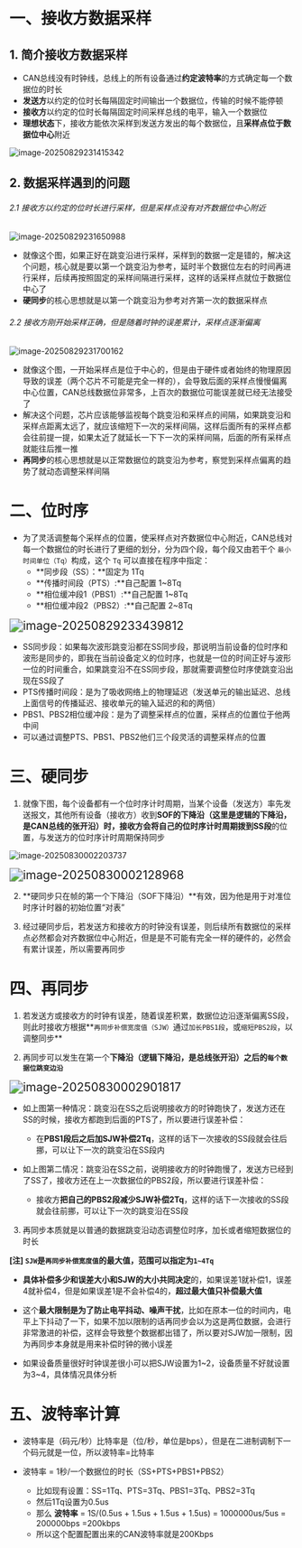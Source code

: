 # 一、接收方数据采样

## 1. 简介接收方数据采样

* CAN总线没有时钟线，总线上的所有设备通过**约定波特率**的方式确定每一个数据位的时长
* **发送方**以约定的位时长每隔固定时间输出一个数据位，传输的时候不能停顿
* **接收方**以约定的位时长每隔固定时间采样总线的电平，输入一个数据位
* **理想状态**下，接收方能依次采样到发送方发出的每个数据位，且**采样点位于数据位中心**附近

![image-20250829231415342](./assets/image-20250829231415342.png)

## 2. 数据采样遇到的问题

###### 2.1 接收方以约定的位时长进行采样，但是采样点没有对齐数据位中心附近

![image-20250829231650988](./assets/image-20250829231650988.png)

* 就像这个图，如果正好在跳变沿进行采样，采样到的数据一定是错的，解决这个问题，核心就是要以第一个跳变沿为参考，延时半个数据位左右的时间再进行采样，后续再按照固定的采样间隔进行采样，这样的话采样点就位于数据位中心了
* **硬同步**的核心思想就是以第一个跳变沿为参考对齐第一次的数据采样点

###### 2.2 接收方刚开始采样正确，但是随着时钟的误差累计，采样点逐渐偏离

![image-20250829231700162](./assets/image-20250829231700162.png)

* 就像这个图，一开始采样点是位于中心的，但是由于硬件或者始终的物理原因导致的误差（两个芯片不可能是完全一样的），会导致后面的采样点慢慢偏离中心位置，CAN总线数据位非常多，上百次的数据位可能误差就已经无法接受了
* 解决这个问题，芯片应该能够监视每个跳变沿和采样点的间隔，如果跳变沿和采样点距离太远了，就应该缩短下一次的采样间隔，这样后面所有的采样点都会往前提一提，如果太近了就延长一下下一次的采样间隔，后面的所有采样点就能往后推一推
* **再同步**的核心思想就是以正常数据位的跳变沿为参考，察觉到采样点偏离的趋势了就动态调整采样间隔



# 二、位时序

* 为了灵活调整每个采样点的位置，使采样点对齐数据位中心附近，CAN总线对每一个数据位的时长进行了更细的划分，分为四个段，每个段又由若干个 `最小时间单位（Tq）`构成，这个 `Tq` 可以直接在程序中指定：
  * **同步段（SS）：**固定为 1Tq
  * **传播时间段（PTS）:**自己配置 1~8Tq
  * **相位缓冲段1（PBS1）:**自己配置 1~8Tq
  * **相位缓冲段2（PBS2）:**自己配置 2~8Tq

<img src="./assets/image-20250829233439812.png" alt="image-20250829233439812" style="zoom:150%;" />

* SS同步段：如果每次波形跳变沿都在SS同步段，那说明当前设备的位时序和波形是同步的，即我在当前设备定义的位时序，也就是一位的时间正好与波形一位的时间重合，如果跳变沿不在SS同步段，那就需要调整位时序使跳变沿出现在SS段了
* PTS传播时间段：是为了吸收网络上的物理延迟（发送单元的输出延迟、总线上面信号的传播延迟、接收单元的输入延迟的和的两倍）
* PBS1、PBS2相位缓冲段：是为了调整采样点的位置，采样点的位置位于他两中间
* 可以通过调整PTS、PBS1、PBS2他们三个段灵活的调整采样点的位置



# 三、硬同步

1. 就像下图，每个设备都有一个位时序计时周期，当某个设备（发送方）率先发送报文，其他所有设备（接收方）收到**SOF的下降沿（这里是逻辑的下降沿，是CAN总线的张开沿）**时，接收方会将自己的**位时序计时周期拨到SS段**的位置，与发送方的位时序计时周期保持同步

![image-20250830002203737](./assets/image-20250830002203737.png)

<img src="./assets/image-20250830002128968.png" alt="image-20250830002128968" style="zoom:150%;" />

2. **硬同步只在帧的第一个下降沿（SOF下降沿）**有效，因为他是用于对准位时序计时器的初始位置“对表”

3. 经过硬同步后，若发送方和接收方的时钟没有误差，则后续所有数据位的采样点必然都会对齐数据位中心附近，但是是不可能有完全一样的硬件的，必然会有累计误差，所以需要再同步



# 四、再同步

1. 若发送方或接收方的时钟有误差，随着误差积累，数据位边沿逐渐偏离SS段，则此时接收方根据**`再同步补偿宽度值（SJW）`通过`加长PBS1段`，或`缩短PBS2段`，以调整同步**

2. 再同步可以发生在第一个**下降沿（逻辑下降沿，是总线张开沿）之后的`每个数据位跳变边沿`**

<img src="./assets/image-20250830002901817.png" alt="image-20250830002901817" style="zoom: 150%;" />

* 如上图第一种情况：跳变沿在SS之后说明接收方的时钟跑快了，发送方还在SS的时候，接收方都跑到后面的PTS了，所以要进行误差补偿：
  * 在**PBS1段后之后加SJW补偿2Tq**，这样的话下一次接收的SS段就会往后挪，可以让下一次的跳变沿在SS段内

* 如上图第二情况：跳变沿在SS之前，说明接收方的时钟跑慢了，发送方已经到了SS了，接收方还在上一次数据位的PBS2段，所以要进行误差补偿：
  * 接收方**把自己的PBS2段减少SJW补偿2Tq**，这样的话下一次接收的SS段就会往前挪，可以让下一次的跳变沿在SS段

3. 再同步本质就是以普通的数据跳变沿动态调整位时序，加长或者缩短数据位的时长



**[注] `SJW`是`再同步补偿宽度值`的最大值，范围可以指定为`1~4Tq`**

* **具体补偿多少和误差大小和SJW的大小共同决定**的，如果误差1就补偿1，误差4就补偿4，但是如果误差1是不会补偿4的，**超过最大值只补偿最大值**

* 这个**最大限制是为了防止电平抖动、噪声干扰**，比如在原本一位的时间内，电平上下抖动了一下，如果不加以限制的话再同步会以为这是两位数据，会进行非常激进的补偿，这样会导致整个数据都出错了，所以要对SJW加一限制，因为再同步本身就是用来补偿时钟的微小误差
* 如果设备质量很好时钟误差很小可以把SJW设置为1~2，设备质量不好就设置为3~4，具体情况具体分析



# 五、波特率计算

* 波特率是（码元/秒）比特率是（位/秒，单位是bps），但是在二进制调制下一个码元就是一位，所以波特率=比特率

* 波特率 = 1秒/一个数据位的时长（SS+PTS+PBS1+PBS2）
  * 比如现有设置：SS=1Tq、PTS=3Tq、PBS1=3Tq、PBS2=3Tq
  * 然后1Tq设置为0.5us
  * 那么 **波特率** = 1S/(0.5us + 1.5us + 1.5us + 1.5us) = 1000000us/5us = 200000bps =200kbps
  * 所以这个配置配置出来的CAN波特率就是200Kbps

